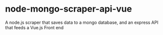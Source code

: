 # node-mongo-scraper-api-vue
A node.js scraper that saves data to a mongo database, and an express API that feeds a Vue.js Front end
